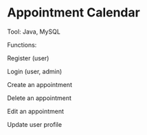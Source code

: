 # Appointment Calendar
 Tool: Java, MySQL


Functions:

Register (user)

Login (user, admin)

Create an appointment

Delete an appointment

Edit an appointment

Update user profile
